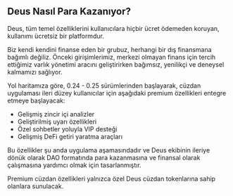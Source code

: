 ## Deus Nasıl Para Kazanıyor?

Deus, tüm temel özelliklerini kullanıcılara hiçbir ücret ödemeden koruyan, kullanımı ücretsiz bir platformdur.

Biz kendi kendini finanse eden bir grubuz, herhangi bir dış finansmana bağımlı değiliz. Önceki girişimlerimiz, merkezi olmayan finans için tercih ettiğimiz varlık yönetimi aracını geliştirirken bağımsız, yenilikçi ve deneysel kalmamızı sağlıyor.

Yol haritamıza göre, 0.24 - 0.25 sürümlerinden başlayarak, cüzdan uygulaması ileri düzey kullanıcılar için aşağıdaki premium özellikleri entegre etmeye başlayacak:

- Gelişmiş zincir içi analizler
- Geliştirilmiş uyarı özellikleri
- Özel sohbetler yoluyla VIP desteği
- Gelişmiş DeFi getiri yaratma araçları

Bu özellikler şu anda uygulama aşamasındadır ve Deus ekibinin ileriye dönük olarak DAO formatında para kazanmasına ve finansal olarak çalışmasına yardımcı olmak için tasarlanmıştır.

Premium cüzdan özellikleri yalnızca özel Deus cüzdan tokenlarına sahip olanlara sunulacak.